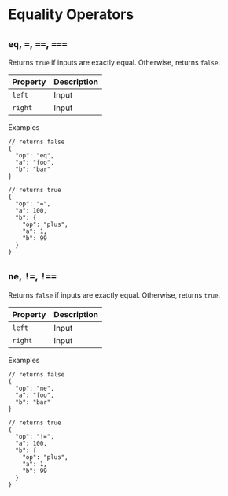 # Equality Operators

## `eq`, `=`, `==`, `===`

Returns `true` if inputs are exactly equal. Otherwise, returns `false`.

| Property | Description |
| -------- | ----------- |
| `left`   | Input       |
| `right`  | Input       |

Examples

```jsonc
// returns false
{
  "op": "eq",
  "a": "foo",
  "b": "bar"
}
```

```jsonc
// returns true
{
  "op": "=",
  "a": 100,
  "b": {
    "op": "plus",
    "a": 1,
    "b": 99
  }
}
```

## `ne`, `!=`, `!==`

Returns `false` if inputs are exactly equal. Otherwise, returns `true`.

| Property | Description |
| -------- | ----------- |
| `left`   | Input       |
| `right`  | Input       |

Examples

```jsonc
// returns false
{
  "op": "ne",
  "a": "foo",
  "b": "bar"
}
```

```jsonc
// returns true
{
  "op": "!=",
  "a": 100,
  "b": {
    "op": "plus",
    "a": 1,
    "b": 99
  }
}
```
